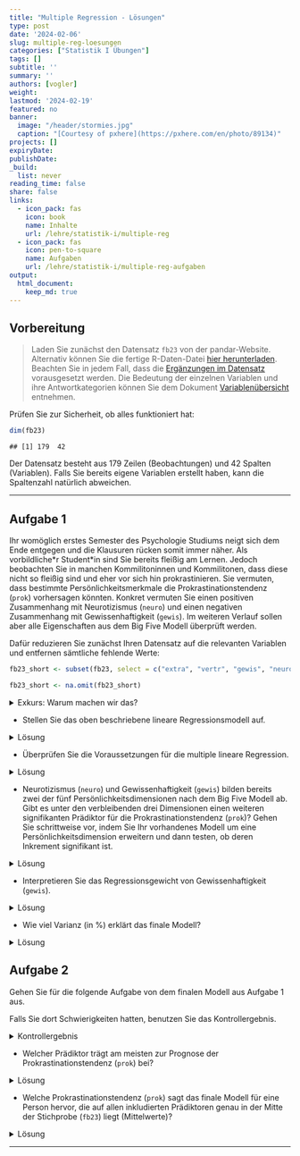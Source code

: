 ```yaml
---
title: "Multiple Regression - Lösungen" 
type: post
date: '2024-02-06' 
slug: multiple-reg-loesungen 
categories: ["Statistik I Übungen"] 
tags: [] 
subtitle: ''
summary: '' 
authors: [vogler] 
weight: 
lastmod: '2024-02-19'
featured: no
banner:
  image: "/header/stormies.jpg"
  caption: "[Courtesy of pxhere](https://pxhere.com/en/photo/89134)"
projects: []
expiryDate: 
publishDate: 
_build:
  list: never
reading_time: false
share: false
links:
  - icon_pack: fas
    icon: book
    name: Inhalte
    url: /lehre/statistik-i/multiple-reg
  - icon_pack: fas
    icon: pen-to-square
    name: Aufgaben
    url: /lehre/statistik-i/multiple-reg-aufgaben
output:
  html_document:
    keep_md: true
---
```


## Vorbereitung



> Laden Sie zunächst den Datensatz `fb23` von der pandar-Website. Alternativ können Sie die fertige R-Daten-Datei [<i class="fas fa-download"></i> hier herunterladen](/daten/fb23.rda). Beachten Sie in jedem Fall, dass die [Ergänzungen im Datensatz](/lehre/statistik-i/multiple-regression/#prep) vorausgesetzt werden. Die Bedeutung der einzelnen Variablen und ihre Antwortkategorien können Sie dem Dokument [Variablenübersicht](/lehre/statistik-i/variablen.pdf) entnehmen.

Prüfen Sie zur Sicherheit, ob alles funktioniert hat: 


```r
dim(fb23)
```

```
## [1] 179  42
```

Der Datensatz besteht aus 179 Zeilen (Beobachtungen) und 42 Spalten (Variablen). Falls Sie bereits eigene Variablen erstellt haben, kann die Spaltenzahl natürlich abweichen.


***

## Aufgabe 1

Ihr womöglich erstes Semester des Psychologie Studiums neigt sich dem Ende entgegen und die Klausuren rücken somit immer näher. Als vorbildliche\*r Student\*in sind Sie bereits fleißig am Lernen.
Jedoch beobachten Sie in manchen Kommilitoninnen und Kommilitonen, dass diese nicht so fleißig sind und eher vor sich hin prokrastinieren.
Sie vermuten, dass bestimmte Persönlichkeitsmerkmale die Prokrastinationstendenz (`prok`) vorhersagen könnten. Konkret vermuten Sie einen positiven Zusammenhang mit Neurotizismus (`neuro`) und einen negativen Zusammenhang mit Gewissenhaftigkeit (`gewis`). Im weiteren Verlauf sollen aber alle Eigenschaften aus dem Big Five Modell überprüft werden.

Dafür reduzieren Sie zunächst Ihren Datensatz auf die relevanten Variablen und entfernen sämtliche fehlende Werte:


```r
fb23_short <- subset(fb23, select = c("extra", "vertr", "gewis", "neuro", "offen", "prok"))

fb23_short <- na.omit(fb23_short)
```

<details>

<summary>Exkurs: Warum machen wir das?</summary>

Zum einen fällt es uns so leichter den Überblick über unsere Daten zu behalten.
Zum anderen ist uns bereits im Kapitel [Multiple Regression](/lehre/statistik-i/multiple-regression) eine Fehlermeldung bei der Verwendung des Befehls `anova()` in Kombination mit fehlenden Werten (`NA`) begegnet.
Da wir im Folgenden erneut mit den Big Five Variablen arbeiten, gehen wir dieser Fehlermeldung bereits im Vorhinein aus dem Weg.


```r
#Gibt es mindestens ein fehlenden Wert auf den 6 Variablen?
anyNA(fb23[, c("extra", "vertr", "gewis", "neuro", "offen", "prok")])
```

```
## [1] TRUE
```

```r
#Auf welcher Variable und wie viele NA's gibt es?
summary(fb23[, c("extra", "vertr", "gewis", "neuro", "offen", "prok")])
```

```
##      extra           vertr           gewis           neuro           offen           prok      
##  Min.   :1.000   Min.   :1.000   Min.   :1.500   Min.   :1.000   Min.   :1.50   Min.   :1.500  
##  1st Qu.:2.500   1st Qu.:3.000   1st Qu.:3.000   1st Qu.:2.500   1st Qu.:3.00   1st Qu.:2.200  
##  Median :3.000   Median :3.500   Median :3.500   Median :3.500   Median :4.00   Median :2.500  
##  Mean   :3.268   Mean   :3.463   Mean   :3.531   Mean   :3.355   Mean   :3.74   Mean   :2.545  
##  3rd Qu.:4.000   3rd Qu.:4.000   3rd Qu.:4.000   3rd Qu.:4.000   3rd Qu.:4.50   3rd Qu.:2.950  
##  Max.   :5.000   Max.   :5.000   Max.   :5.000   Max.   :5.000   Max.   :5.00   Max.   :3.800  
##                  NA's   :1
```

```r
#ein NA auf vertr
```

</details>


-   Stellen Sie das oben beschriebene lineare Regressionsmodell auf.

<details>

<summary>Lösung</summary>


```r
mod_base <- lm(prok ~ neuro + gewis, data = fb23_short)
```

</details>


-   Überprüfen Sie die Voraussetzungen für die multiple lineare Regression.

<details>

<summary>Lösung</summary>

**Voraussetzungen:**

1.    Korrekte Spezifikation des Modells

2.    Messfehlerfreiheit der unabhängigen Variablen

3.    Unabhängigkeit der Residuen

4.    Homoskedastizität der Residuen

5.    Normalverteilung der Residuen



```r
# Korrekte Spezifikation des Modells --> Linearität

#Einfache Regressionsmodelle aufstellen
mod_neuro <- lm(prok ~ neuro, data = fb23_short)

mod_gewis <- lm(prok ~ gewis, data = fb23_short)

#Überprüfung der Linearität
par(mfrow = c(1, 2))

plot(fb23_short$prok ~ fb23_short$neuro, 
     xlab = "Neurotizismus", 
     ylab = "Prokrastinationstendenz")
lines(lowess(fb23_short$neuro, fb23_short$prok), col = "red")
abline(mod_neuro, col = "blue")


plot(fb23_short$prok ~ fb23_short$gewis, 
     xlab = "Gewissenhaftigkeit",
     ylab = "Prokrastinationstendenz")
lines(lowess(fb23_short$gewis, fb23_short$prok), col = "red")
abline(mod_gewis, col = "blue")
```

![](/lehre/statistik-i/multiple-reg-loesungen_files/figure-html/unnamed-chunk-6-1.png)<!-- -->

Für beide Variablen sind klare lineare Verläufe erkennbar.


```r
#1x2 Ansicht der Plots beenden
dev.off()
```

```
## null device 
##           1
```

Bei der **Messfehlerfreiheit der unabhängigen Variablen** geht man davon aus, dass der Fragebogen den ich nutze fehlerfrei misst, insbesondere unsere unabhängigen Variablen. Wie bereits im Kapitel [Multiple Regression](/lehre/statistik-i/multiple-regression) besprochen ist das selten der Fall und wir können uns Reliabilitätsmaßen wie Cronbachs Alpha und McDonalds Omega bedienen um das Ausmaß des Fehlers zu quantifizieren.
Bei der Nennung dieser belassen wir es aber für diese Aufgabe mal und nehmen an dass diese Voraussetzung **nicht** verletzt ist.

Auch die Voraussetzung der **Unabhängigkeit der Residuen** ist inhaltlicher Natur. In diesem Fall gehen wir davon aus, dass Sie den Fragebogen am Anfang des Semesters weitgehend unabhängig voneinander bearbeitet haben. Somit ist auch diese Voraussetzung erfüllt.


```r
#Homoskedastizität der Residuen
plot(mod_base, which = 3)
```

![](/lehre/statistik-i/multiple-reg-loesungen_files/figure-html/unnamed-chunk-8-1.png)<!-- -->

```r
car::ncvTest(mod_base) #nicht signifikant --> Homoskedastizität wird angenommen
```

```
## Non-constant Variance Score Test 
## Variance formula: ~ fitted.values 
## Chisquare = 1.538691, Df = 1, p = 0.21481
```


```r
#Normalverteilung der Residuen
car::qqPlot(mod_base)
```

![](/lehre/statistik-i/multiple-reg-loesungen_files/figure-html/unnamed-chunk-9-1.png)<!-- -->

```
## 144 170 
## 140 166
```

```r
shapiro.test(mod_base$residuals) #nicht signifikant --> Normalverteilung wird angenommen
```

```
## 
## 	Shapiro-Wilk normality test
## 
## data:  mod_base$residuals
## W = 0.99419, p-value = 0.7113
```

*Anmerkung:* Sowohl bei der Überprüfung der Homoskedastizität als auch der Normalverteilung bedienen wir uns Funktionen des `car`-Pakets. Dieses müssen wir nicht explizit mit dem `library()`-Befehl laden wenn wir zunächst den Namen des Pakets nennen, dann zwei Doppelpunkte und die Funktion folgen.
Dies ist selbst dann zu empfehlen wenn man die Pakete bereits geladen hat da so auch im Nachhinein ersichtlich ist aus welchem Paket welche Funktion genutzt wurde.

</details>


-   Neurotizismus (`neuro`) und Gewissenhaftigkeit (`gewis`) bilden bereits zwei der fünf Persönlichkeitsdimensionen nach dem Big Five Modell ab. Gibt es unter den verbleibenden drei Dimensionen einen weiteren signifikanten Prädiktor für die Prokrastinationstendenz (`prok`)? Gehen Sie schrittweise vor, indem Sie Ihr vorhandenes Modell um eine Persönlichkeitsdimension erweitern und dann testen, ob deren Inkrement signifikant ist.

<details>

<summary>Lösung</summary>


```r
#Extraversion
mod_base_extra <- lm(prok ~ neuro + gewis + extra, data = fb23_short)

anova(mod_base, mod_base_extra) #signifikant
```

```
## Analysis of Variance Table
## 
## Model 1: prok ~ neuro + gewis
## Model 2: prok ~ neuro + gewis + extra
##   Res.Df    RSS Df Sum of Sq      F  Pr(>F)  
## 1    175 28.240                              
## 2    174 27.409  1   0.83086 5.2745 0.02283 *
## ---
## Signif. codes:  0 '***' 0.001 '**' 0.01 '*' 0.05 '.' 0.1 ' ' 1
```

```r
#Verträglichkeit
mod_base_vertr <- lm(prok ~ neuro + gewis + vertr, data = fb23_short)

anova(mod_base, mod_base_vertr) #nicht signifikant
```

```
## Analysis of Variance Table
## 
## Model 1: prok ~ neuro + gewis
## Model 2: prok ~ neuro + gewis + vertr
##   Res.Df    RSS Df Sum of Sq      F Pr(>F)
## 1    175 28.240                           
## 2    174 28.231  1 0.0084482 0.0521 0.8198
```

```r
#Offenheit für neue Erfahrungen
mod_base_offen <- lm(prok ~ neuro + gewis + offen, data = fb23_short)

anova(mod_base, mod_base_offen) #nicht signifikant
```

```
## Analysis of Variance Table
## 
## Model 1: prok ~ neuro + gewis
## Model 2: prok ~ neuro + gewis + offen
##   Res.Df    RSS Df Sum of Sq      F Pr(>F)
## 1    175 28.240                           
## 2    174 28.183  1   0.05707 0.3524 0.5536
```


```r
#Inkrement von Extraversion
summary(mod_base_extra)$r.squared - summary(mod_base)$r.squared 
```

```
## [1] 0.01747554
```



Extraversion lässt sich als einzige weitere Dimension der Big Five als signifikanter Prädiktor ($F = 5.27, p = 0.023$) für Prokrastinationstendenz in unser Modell aufnehmen. 
Dabei kann Extraversion zusätzlich 1.75% Varianz erklären.

Somit lautet unser finales Modell wie folgt:


```r
mod_final <- lm(prok ~ neuro + gewis + extra, data = fb23_short)

summary(mod_final)
```

```
## 
## Call:
## lm(formula = prok ~ neuro + gewis + extra, data = fb23_short)
## 
## Residuals:
##      Min       1Q   Median       3Q      Max 
## -1.12466 -0.25241 -0.02128  0.26635  1.00898 
## 
## Coefficients:
##             Estimate Std. Error t value Pr(>|t|)    
## (Intercept)  3.04935    0.22818  13.364  < 2e-16 ***
## neuro        0.17663    0.03266   5.408 2.08e-07 ***
## gewis       -0.38529    0.03892  -9.900  < 2e-16 ***
## extra        0.08124    0.03537   2.297   0.0228 *  
## ---
## Signif. codes:  0 '***' 0.001 '**' 0.01 '*' 0.05 '.' 0.1 ' ' 1
## 
## Residual standard error: 0.3969 on 174 degrees of freedom
## Multiple R-squared:  0.4235,	Adjusted R-squared:  0.4136 
## F-statistic: 42.61 on 3 and 174 DF,  p-value: < 2.2e-16
```



</details>


-   Interpretieren Sie das Regressionsgewicht von Gewissenhaftigkeit (`gewis`).

<details>

<summary>Lösung</summary>

Zwei Personen die den **gleichen** Neurotizismus- sowie Extraversions-Wert haben, sich aber um eine Einheit in der Gewissenhaftigkeit unterscheiden, unterscheiden sich um $\mp 0.39$ Einheiten in der Prokrastinationstendenz.

</details>


-   Wie viel Varianz (in %) erklärt das finale Modell?

<details>

<summary>Lösung</summary>


```r
summary(mod_final)$r.squared
```

```
## [1] 0.4235057
```

Der Determinationskoeffizient ($R^2 =$ 0.4235) besagt das 42.35% der Varianz in der Prokrastinationstendenz durch unser Modell aus drei Prädiktoren (`neuro`, `gewis`, `extra`) erklärt wird.  

</details>



## Aufgabe 2

Gehen Sie für die folgende Aufgabe von dem finalen Modell aus Aufgabe 1 aus.

Falls Sie dort Schwierigkeiten hatten, benutzen Sie das Kontrollergebnis.

<details>

<summary>Kontrollergebnis</summary>


```r
mod_final <- lm(prok ~ neuro + gewis + extra, data = fb23_short)
```

</details>


-   Welcher Prädiktor trägt am meisten zur Prognose der Prokrastinationstendenz (`prok`) bei?
  
<details>

<summary>Lösung</summary>

Hierfür betrachten wir unsere Regressionsgewichte:


```r
mod_final$coefficients
```

```
## (Intercept)       neuro       gewis       extra 
##  3.04934935  0.17662562 -0.38529030  0.08124088
```

Diese sind jedoch noch von der benutzten Skala abhängig weswegen wir noch keine Aussage darüber treffen können welches das "beste" Regressionsgewicht ist. Daher standardisieren wir unser Modell, um uns von der Skalenabhängigkeit zu befreien.
(Ausführlicher wurde dieses Vorgehen im Kapitel [Einfache Lineare Regression](/lehre/statistik-i/einfache-reg) besprochen.)


```r
library(lm.beta)
```


```r
mod_final_std <- lm.beta(mod_final)

summary(mod_final_std)
```

```
## 
## Call:
## lm(formula = prok ~ neuro + gewis + extra, data = fb23_short)
## 
## Residuals:
##      Min       1Q   Median       3Q      Max 
## -1.12466 -0.25241 -0.02128  0.26635  1.00898 
## 
## Coefficients:
##             Estimate Standardized Std. Error t value Pr(>|t|)    
## (Intercept)  3.04935           NA    0.22818  13.364  < 2e-16 ***
## neuro        0.17663      0.33288    0.03266   5.408 2.08e-07 ***
## gewis       -0.38529     -0.57143    0.03892  -9.900  < 2e-16 ***
## extra        0.08124      0.14168    0.03537   2.297   0.0228 *  
## ---
## Signif. codes:  0 '***' 0.001 '**' 0.01 '*' 0.05 '.' 0.1 ' ' 1
## 
## Residual standard error: 0.3969 on 174 degrees of freedom
## Multiple R-squared:  0.4235,	Adjusted R-squared:  0.4136 
## F-statistic: 42.61 on 3 and 174 DF,  p-value: < 2.2e-16
```

Das betragsmäßig größte standardisierte Regressionsgewicht hat Gewissenhaftigkeit mit -0.571.
Somit lässt sich die Aussage treffen das Gewissenhaftigkeit im Vergleich zu Neurotizismus und Extraversion am meisten zu der Vorhersage der Prokrastinationstendenz beiträgt.

</details>


-   Welche Prokrastinationstendenz (`prok`) sagt das finale Modell für eine Person hervor, die auf allen inkludierten Prädiktoren genau in der Mitte der Stichprobe (`fb23`) liegt (Mittelwerte)?

<details>

<summary>Lösung</summary>

Im Folgenden werden drei Lösungsansätze gezeigt, die sich in ihrer Komplexität unterscheiden. Sofern Sie auf einen der drei gekommen sind oder einen weiteren Ansatz gefunden haben der zum gleichen Ergebnis kommt, haben Sie die Aufgabe erfolgreich geeistert.


```r
#1. Ansatz
means <- data.frame(neuro = mean(fb23_short$neuro),
                    gewis = mean(fb23_short$gewis),
                    extra = mean(fb23_short$extra))

predict(mod_final, newdata = means)
```

```
##        1 
## 2.547753
```

**Erklärung:**

Hierbei handelt es sich um den standard Ansatz wenn es darum geht für eine neue Person mit folgenden Werten auf den Prädiktoren eine Vorhersage zu treffen.


```r
#2. Ansatz
mod_final_sc <- lm(prok ~ scale(neuro) + scale(gewis) + scale(extra), data = fb23_short)

mod_final_sc$coefficients[1]
```

```
## (Intercept) 
##    2.547753
```

**Erklärung:**

Schematisch können wir für unser Modell folgende Formel aufstellen:

\begin{align}
\hat{y} = b_1 * x_1 + b_2 * x_2 + b_3 * x_3 + b_0
\end{align}


Wenn wir uns an die Formel zum Standardisieren erinnern, lautet diese wie folgt:

\begin{align}
x_{std} = \frac{x - \bar{x}}{\hat{\sigma}}
\end{align}

Setzen wir die zweite Formel in die Erste ein erhalten wir:

\begin{align}
\hat{y} = b_1 * \frac{x_1 - \bar{x_1}}{\hat{\sigma_1}} + b_2 * \frac{x_2 - \bar{x_2}}{\hat{\sigma_2}} + b_3 * \frac{x_3 - \bar{x_3}}{\hat{\sigma_3}} + b_0
\end{align}

Nun interessiert uns die vorhergesagte Prokrastinationstendenz ($\hat{y}$) für eine Person die auf allen drei Variablen ($x_1, x_2, x_3$) genau den Mittelwert dieser Variable ($\bar{x_1}, \bar{x_2}, \bar{x_3}$) aufweist.
Setzen wir für $x_1, x_2, x_3$ die Mittelwerte ein sehen wir das in den Zählern nur noch Nullen übrigbleiben.


Unsere Formel reduziert sich dann auf:

\begin{align}
\hat{y} = b_0
\end{align}

--> Für eine Person, die auf allen standardisierten Prädiktoren genau den Mittelwert dieser Variable als eigenen Wert hat, ist die prognostizierte Prokrastinationstendenz gleich dem Intercept.


```r
#3. Ansatz
mean(fb23_short$prok)
```

```
## [1] 2.547753
```

**Erklärung:**

Aufgrund dessen wie unser Regressionsmodell mathematisch definiert ist, entspricht die vorhergesagte Prokrastinationstendenz für eine Person, die auf allen Prädiktorvariablen deren Mittelwert als eigenen Wert hat, der mittleren Prokrastinationstendenz in der Stichprobe aus der das Modell entstanden ist.

</details>

***
